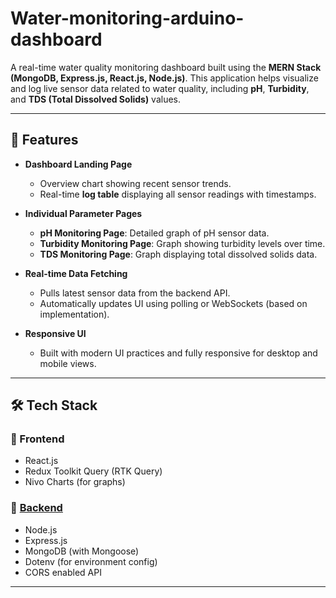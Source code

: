 # Water-monitoring-arduino-dashboard
A real-time water quality monitoring dashboard built using the **MERN Stack (MongoDB, Express.js, React.js, Node.js)**. This application helps visualize and log live sensor data related to water quality, including **pH**, **Turbidity**, and **TDS (Total Dissolved Solids)** values.

---

## 🚀 Features

- **Dashboard Landing Page**
  - Overview chart showing recent sensor trends.
  - Real-time **log table** displaying all sensor readings with timestamps.

- **Individual Parameter Pages**
  - **pH Monitoring Page**: Detailed graph of pH sensor data.
  - **Turbidity Monitoring Page**: Graph showing turbidity levels over time.
  - **TDS Monitoring Page**: Graph displaying total dissolved solids data.

- **Real-time Data Fetching**
  - Pulls latest sensor data from the backend API.
  - Automatically updates UI using polling or WebSockets (based on implementation).

- **Responsive UI**
  - Built with modern UI practices and fully responsive for desktop and mobile views.

---

## 🛠️ Tech Stack

### 🔗 Frontend
- React.js
- Redux Toolkit Query (RTK Query)
- Nivo Charts (for graphs)

### 🔗 [Backend](https://github.com/AdityaRoychaudhuri/Water-monitoring-arduino-dashboard/tree/main/server)
- Node.js
- Express.js
- MongoDB (with Mongoose)
- Dotenv (for environment config)
- CORS enabled API

---

